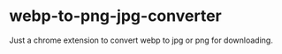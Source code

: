 # webp-to-png-jpg-converter
 Just a chrome extension to convert webp to jpg or png for downloading.
